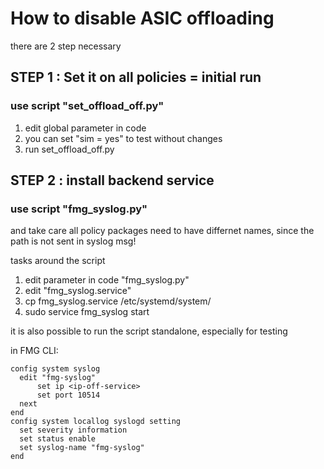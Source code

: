 # How to disable ASIC offloading

there are 2 step necessary

## STEP 1 : Set it on all policies = initial run

### use script "set_offload_off.py"

1. edit global parameter in code
2. you can set "sim = yes" to test without changes
3. run set_offload_off.py

## STEP 2 : install backend service

### use script "fmg_syslog.py"

and take care
all policy packages need to have differnet names, since the path is not sent in syslog msg!


tasks around the script
1. edit parameter in code "fmg_syslog.py"
2. edit "fmg_syslog.service"
3. cp fmg_syslog.service /etc/systemd/system/
4. sudo service fmg_syslog start

it is also possible to run the script standalone, especially for testing

in FMG CLI:

```
config system syslog
  edit "fmg-syslog"
      set ip <ip-off-service>
      set port 10514
  next
end
config system locallog syslogd setting
  set severity information
  set status enable
  set syslog-name "fmg-syslog"
end
```
